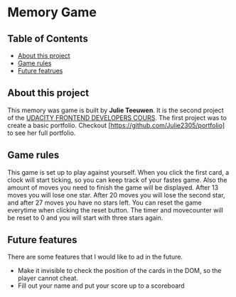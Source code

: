# Memory Game

## Table of Contents

* [About this project](#about-this-project)
* [Game rules](#game-rules)
* [Future featrues](#future-features)

## About this project
This memory was game is built by **Julie Teeuwen**. It is the second project of the [UDACITY FRONTEND DEVELOPERS COURS](https://eu.udacity.com/course/front-end-web-developer-nanodegree--nd001). The first project was to create a basic portfolio. Checkout [https://github.com/Julie2305/portfolio] to see her full portfolio.

## Game rules
This game is set up to play against yourself. When you click the first card, a clock will start ticking, so you can keep track of your fastes game. Also the amount of moves you need to finish the game will be displayed. After 13 moves you will lose one star. After 20 moves you will lose the second star, and after 27 moves you have no stars left. You can reset the game everytime when clicking the reset button. The timer and movecounter will be reset to 0 and you will start with three stars again. 

## Future features
There are some features that I would like to ad in the future. 
- Make it invisible to check the position of the cards in the DOM, so the player cannot cheat.
- Fill out your name and put your score up to a scoreboard

